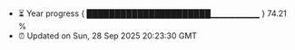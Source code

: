 - ⏳ Year progress { ██████████████████████▁▁▁▁▁▁▁▁ } 74.21 %
- ⏰ Updated on Sun, 28 Sep 2025 20:23:30 GMT

